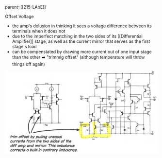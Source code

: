 parent::[[215-LAoE]]

Offset Voltage
- the amp's delusion in thinking it sees a voltage difference between its terminals when it does not
- due to the imperfect matching in the two sides of its [[Differential Amplifier]] stage, as well as the current mirror that serves as the first stage's load
- can be compenstated by drawing more current out of one input stage than the other ➡️ "trimmig offset" (although temperature will throw things off again)

![](../attachments/c2f3549a8de9355e5186eddf7416bdb1.png)

